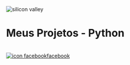 <div style="align-items:center;">
  <div class="wallpaperImage">
    <img src="https://images8.alphacoders.com/576/576872.jpg" alt="silicon valley">
    <br/>
  </div>
  <div class="title">
    <h1><a style="text-decoration:none;" href="https://github.com/Devithor/myProjectsPython">Meus Projetos</a> - Python</h1>
  </div>
  <br/>
  <div class="iconsRedesSociais">
    <a href="#"><img src="https://www.flaticon.com/br/icone-gratis/facebook_4494475?term=redes+sociais&page=1&position=2&origin=tag&related_id=4494475" alt="icon facebook">facebook</a>
  </div>
  </div>
</div>
